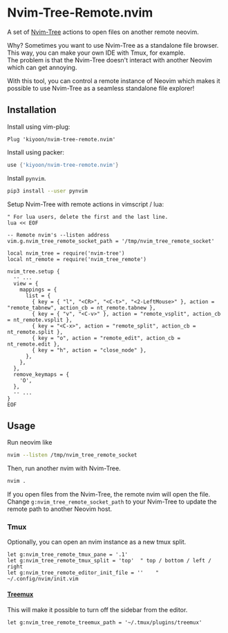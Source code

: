 # Nvim-Tree-Remote.nvim

A set of [Nvim-Tree](https://github.com/nvim-tree/nvim-tree.lua) actions to open files on another remote neovim.

Why? Sometimes you want to use Nvim-Tree as a standalone file browser. This way, you can make your own IDE with Tmux, for example.  
The problem is that the Nvim-Tree doesn't interact with another Neovim which can get annoying.

With this tool, you can control a remote instance of Neovim which makes it possible to use Nvim-Tree as a seamless standalone file explorer!

## Installation

Install using vim-plug:
```vim
Plug 'kiyoon/nvim-tree-remote.nvim'
```

Install using packer:
```lua
use {'kiyoon/nvim-tree-remote.nvim'}
```

Install `pynvim`.  
```bash
pip3 install --user pynvim
```

Setup Nvim-Tree with remote actions in vimscript / lua:  
```vim
" For lua users, delete the first and the last line.
lua << EOF

-- Remote nvim's --listen address
vim.g.nvim_tree_remote_socket_path = '/tmp/nvim_tree_remote_socket'

local nvim_tree = require('nvim-tree')
local nt_remote = require('nvim_tree_remote')

nvim_tree.setup {
  -- ...
  view = {
    mappings = {
      list = {
        { key = { "l", "<CR>", "<C-t>", "<2-LeftMouse>" }, action = "remote_tabnew", action_cb = nt_remote.tabnew },
        { key = { "v", "<C-v>" }, action = "remote_vsplit", action_cb = nt_remote.vsplit },
        { key = "<C-x>", action = "remote_split", action_cb = nt_remote.split },
        { key = "o", action = "remote_edit", action_cb = nt_remote.edit },
        { key = "h", action = "close_node" },
      },
    },
  },
  remove_keymaps = {
    'O',
  },
  -- ...
}
EOF
```

## Usage

Run neovim like  
```bash
nvim --listen /tmp/nvim_tree_remote_socket
```

Then, run another nvim with Nvim-Tree.  
```bash
nvim .
```

If you open files from the Nvim-Tree, the remote nvim will open the file.  
Change `g:nvim_tree_remote_socket_path` to your Nvim-Tree to update the remote path to another Neovim host.

### Tmux

Optionally, you can open an nvim instance as a new tmux split.

```vim
let g:nvim_tree_remote_tmux_pane = '.1'
let g:nvim_tree_remote_tmux_split = 'top'  " top / bottom / left / right
let g:nvim_tree_remote_editor_init_file = ''	" ~/.config/nvim/init.vim
```


#### [Treemux](https://github.com/kiyoon/treemux)

This will make it possible to turn off the sidebar from the editor.

```vim
let g:nvim_tree_remote_treemux_path = '~/.tmux/plugins/treemux'
```
